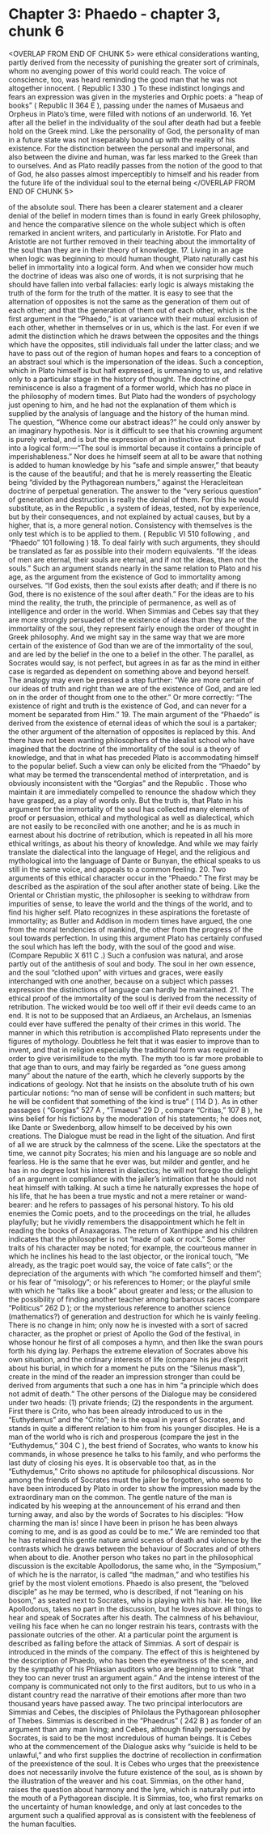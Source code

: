 # Chapter 3: Phaedo - chapter 3, chunk 6

<OVERLAP FROM END OF CHUNK 5>
were ethical considerations wanting, partly derived from the necessity of punishing the greater sort of criminals, whom no avenging power of this world could reach. The voice of conscience, too, was heard reminding the good man that he was not altogether innocent. ( Republic I 330 .) To these indistinct longings and fears an expression was given in the mysteries and Orphic poets: a “heap of books” ( Republic II 364 E ), passing under the names of Musaeus and Orpheus in Plato’s time, were filled with notions of an underworld. 16. Yet after all the belief in the individuality of the soul after death had but a feeble hold on the Greek mind. Like the personality of God, the personality of man in a future state was not inseparably bound up with the reality of his existence. For the distinction between the personal and impersonal, and also between the divine and human, was far less marked to the Greek than to ourselves. And as Plato readily passes from the notion of the good to that of God, he also passes almost imperceptibly to himself and his reader from the future life of the individual soul to the eternal being
</OVERLAP FROM END OF CHUNK 5>

of the absolute soul. There has been a clearer statement and a clearer denial of the belief in modern times than is found in early Greek philosophy, and hence the comparative silence on the whole subject which is often remarked in ancient writers, and particularly in Aristotle. For Plato and Aristotle are not further removed in their teaching about the immortality of the soul than they are in their theory of knowledge. 17. Living in an age when logic was beginning to mould human thought, Plato naturally cast his belief in immortality into a logical form. And when we consider how much the doctrine of ideas was also one of words, it is not surprising that he should have fallen into verbal fallacies: early logic is always mistaking the truth of the form for the truth of the matter. It is easy to see that the alternation of opposites is not the same as the generation of them out of each other; and that the generation of them out of each other, which is the first argument in the “Phaedo,” is at variance with their mutual exclusion of each other, whether in themselves or in us, which is the last. For even if we admit the distinction which he draws between the opposites and the things which have the opposites, still individuals fall under the latter class; and we have to pass out of the region of human hopes and fears to a conception of an abstract soul which is the impersonation of the ideas. Such a conception, which in Plato himself is but half expressed, is unmeaning to us, and relative only to a particular stage in the history of thought. The doctrine of reminiscence is also a fragment of a former world, which has no place in the philosophy of modern times. But Plato had the wonders of psychology just opening to him, and he had not the explanation of them which is supplied by the analysis of language and the history of the human mind. The question, “Whence come our abstract ideas?” he could only answer by an imaginary hypothesis. Nor is it difficult to see that his crowning argument is purely verbal, and is but the expression of an instinctive confidence put into a logical form:⁠—“The soul is immortal because it contains a principle of imperishableness.” Nor does he himself seem at all to be aware that nothing is added to human knowledge by his “safe and simple answer,” that beauty is the cause of the beautiful; and that he is merely reasserting the Eleatic being “divided by the Pythagorean numbers,” against the Heracleitean doctrine of perpetual generation. The answer to the “very serious question” of generation and destruction is really the denial of them. For this he would substitute, as in the Republic , a system of ideas, tested, not by experience, but by their consequences, and not explained by actual causes, but by a higher, that is, a more general notion. Consistency with themselves is the only test which is to be applied to them. ( Republic VI 510 following , and “Phaedo” 101 following ) 18. To deal fairly with such arguments, they should be translated as far as possible into their modern equivalents. “If the ideas of men are eternal, their souls are eternal, and if not the ideas, then not the souls.” Such an argument stands nearly in the same relation to Plato and his age, as the argument from the existence of God to immortality among ourselves. “If God exists, then the soul exists after death; and if there is no God, there is no existence of the soul after death.” For the ideas are to his mind the reality, the truth, the principle of permanence, as well as of intelligence and order in the world. When Simmias and Cebes say that they are more strongly persuaded of the existence of ideas than they are of the immortality of the soul, they represent fairly enough the order of thought in Greek philosophy. And we might say in the same way that we are more certain of the existence of God than we are of the immortality of the soul, and are led by the belief in the one to a belief in the other. The parallel, as Socrates would say, is not perfect, but agrees in as far as the mind in either case is regarded as dependent on something above and beyond herself. The analogy may even be pressed a step further: “We are more certain of our ideas of truth and right than we are of the existence of God, and are led on in the order of thought from one to the other.” Or more correctly: “The existence of right and truth is the existence of God, and can never for a moment be separated from Him.” 19. The main argument of the “Phaedo” is derived from the existence of eternal ideas of which the soul is a partaker; the other argument of the alternation of opposites is replaced by this. And there have not been wanting philosophers of the idealist school who have imagined that the doctrine of the immortality of the soul is a theory of knowledge, and that in what has preceded Plato is accommodating himself to the popular belief. Such a view can only be elicited from the “Phaedo” by what may be termed the transcendental method of interpretation, and is obviously inconsistent with the “Gorgias” and the Republic . Those who maintain it are immediately compelled to renounce the shadow which they have grasped, as a play of words only. But the truth is, that Plato in his argument for the immortality of the soul has collected many elements of proof or persuasion, ethical and mythological as well as dialectical, which are not easily to be reconciled with one another; and he is as much in earnest about his doctrine of retribution, which is repeated in all his more ethical writings, as about his theory of knowledge. And while we may fairly translate the dialectical into the language of Hegel, and the religious and mythological into the language of Dante or Bunyan, the ethical speaks to us still in the same voice, and appeals to a common feeling. 20. Two arguments of this ethical character occur in the “Phaedo.” The first may be described as the aspiration of the soul after another state of being. Like the Oriental or Christian mystic, the philosopher is seeking to withdraw from impurities of sense, to leave the world and the things of the world, and to find his higher self. Plato recognizes in these aspirations the foretaste of immortality; as Butler and Addison in modern times have argued, the one from the moral tendencies of mankind, the other from the progress of the soul towards perfection. In using this argument Plato has certainly confused the soul which has left the body, with the soul of the good and wise. (Compare Republic X 611 C .) Such a confusion was natural, and arose partly out of the antithesis of soul and body. The soul in her own essence, and the soul “clothed upon” with virtues and graces, were easily interchanged with one another, because on a subject which passes expression the distinctions of language can hardly be maintained. 21. The ethical proof of the immortality of the soul is derived from the necessity of retribution. The wicked would be too well off if their evil deeds came to an end. It is not to be supposed that an Ardiaeus, an Archelaus, an Ismenias could ever have suffered the penalty of their crimes in this world. The manner in which this retribution is accomplished Plato represents under the figures of mythology. Doubtless he felt that it was easier to improve than to invent, and that in religion especially the traditional form was required in order to give verisimilitude to the myth. The myth too is far more probable to that age than to ours, and may fairly be regarded as “one guess among many” about the nature of the earth, which he cleverly supports by the indications of geology. Not that he insists on the absolute truth of his own particular notions: “no man of sense will be confident in such matters; but he will be confident that something of the kind is true” ( 114 D ). As in other passages ( “Gorgias” 527 A , “Timaeus” 29 D , compare “Critias,” 107 B ), he wins belief for his fictions by the moderation of his statements; he does not, like Dante or Swedenborg, allow himself to be deceived by his own creations. The Dialogue must be read in the light of the situation. And first of all we are struck by the calmness of the scene. Like the spectators at the time, we cannot pity Socrates; his mien and his language are so noble and fearless. He is the same that he ever was, but milder and gentler, and he has in no degree lost his interest in dialectics; he will not forego the delight of an argument in compliance with the jailer’s intimation that he should not heat himself with talking. At such a time he naturally expresses the hope of his life, that he has been a true mystic and not a mere retainer or wand-bearer: and he refers to passages of his personal history. To his old enemies the Comic poets, and to the proceedings on the trial, he alludes playfully; but he vividly remembers the disappointment which he felt in reading the books of Anaxagoras. The return of Xanthippe and his children indicates that the philosopher is not “made of oak or rock.” Some other traits of his character may be noted; for example, the courteous manner in which he inclines his head to the last objector, or the ironical touch, “Me already, as the tragic poet would say, the voice of fate calls”; or the depreciation of the arguments with which “he comforted himself and them”; or his fear of “misology”; or his references to Homer; or the playful smile with which he “talks like a book” about greater and less; or the allusion to the possibility of finding another teacher among barbarous races (compare “Politicus” 262 D ); or the mysterious reference to another science (mathematics?) of generation and destruction for which he is vainly feeling. There is no change in him; only now he is invested with a sort of sacred character, as the prophet or priest of Apollo the God of the festival, in whose honour he first of all composes a hymn, and then like the swan pours forth his dying lay. Perhaps the extreme elevation of Socrates above his own situation, and the ordinary interests of life (compare his jeu d’esprit about his burial, in which for a moment he puts on the “Silenus mask”), create in the mind of the reader an impression stronger than could be derived from arguments that such a one has in him “a principle which does not admit of death.” The other persons of the Dialogue may be considered under two heads: (1) private friends; (2) the respondents in the argument. First there is Crito, who has been already introduced to us in the “Euthydemus” and the “Crito”; he is the equal in years of Socrates, and stands in quite a different relation to him from his younger disciples. He is a man of the world who is rich and prosperous (compare the jest in the “Euthydemus,” 304 C ), the best friend of Socrates, who wants to know his commands, in whose presence he talks to his family, and who performs the last duty of closing his eyes. It is observable too that, as in the “Euthydemus,” Crito shows no aptitude for philosophical discussions. Nor among the friends of Socrates must the jailer be forgotten, who seems to have been introduced by Plato in order to show the impression made by the extraordinary man on the common. The gentle nature of the man is indicated by his weeping at the announcement of his errand and then turning away, and also by the words of Socrates to his disciples: “How charming the man is! since I have been in prison he has been always coming to me, and is as good as could be to me.” We are reminded too that he has retained this gentle nature amid scenes of death and violence by the contrasts which he draws between the behaviour of Socrates and of others when about to die. Another person who takes no part in the philosophical discussion is the excitable Apollodorus, the same who, in the “Symposium,” of which he is the narrator, is called “the madman,” and who testifies his grief by the most violent emotions. Phaedo is also present, the “beloved disciple” as he may be termed, who is described, if not “leaning on his bosom,” as seated next to Socrates, who is playing with his hair. He too, like Apollodorus, takes no part in the discussion, but he loves above all things to hear and speak of Socrates after his death. The calmness of his behaviour, veiling his face when he can no longer restrain his tears, contrasts with the passionate outcries of the other. At a particular point the argument is described as falling before the attack of Simmias. A sort of despair is introduced in the minds of the company. The effect of this is heightened by the description of Phaedo, who has been the eyewitness of the scene, and by the sympathy of his Phliasian auditors who are beginning to think “that they too can never trust an argument again.” And the intense interest of the company is communicated not only to the first auditors, but to us who in a distant country read the narrative of their emotions after more than two thousand years have passed away. The two principal interlocutors are Simmias and Cebes, the disciples of Philolaus the Pythagorean philosopher of Thebes. Simmias is described in the “Phaedrus” ( 242 B ) as fonder of an argument than any man living; and Cebes, although finally persuaded by Socrates, is said to be the most incredulous of human beings. It is Cebes who at the commencement of the Dialogue asks why “suicide is held to be unlawful,” and who first supplies the doctrine of recollection in confirmation of the preexistence of the soul. It is Cebes who urges that the preexistence does not necessarily involve the future existence of the soul, as is shown by the illustration of the weaver and his coat. Simmias, on the other hand, raises the question about harmony and the lyre, which is naturally put into the mouth of a Pythagorean disciple. It is Simmias, too, who first remarks on the uncertainty of human knowledge, and only at last concedes to the argument such a qualified approval as is consistent with the feebleness of the human faculties.